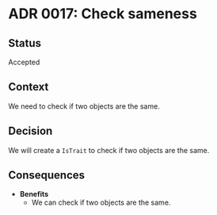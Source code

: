 # ADR 0017: Check sameness

## Status
Accepted

## Context
We need to check if two objects are the same.

## Decision
We will create a `IsTrait` to check if two objects are the same.

## Consequences

- **Benefits**
  - We can check if two objects are the same.
